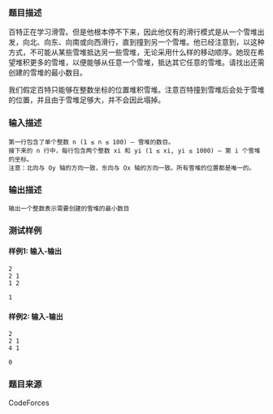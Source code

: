 ### 题目描述

百特正在学习滑雪。但是他根本停不下来，因此他仅有的滑行模式是从一个雪堆出发，向北、向东、向南或向西滑行，直到撞到另一个雪堆。他已经注意到，以这种方式，不可能从某些雪堆抵达另一些雪堆，无论采用什么样的移动顺序。她现在希望堆积更多的雪堆，以便能够从任意一个雪堆，抵达其它任意的雪堆。请找出还需创建的雪堆的最小数目。

我们假定百特只能够在整数坐标的位置堆积雪堆。注意百特撞到雪堆后会处于雪堆的位置，并且由于雪堆足够大，并不会因此塌掉。

### 输入描述

```
第一行包含了单个整数 n (1 ≤ n ≤ 100) — 雪堆的数目。
接下来的 n 行中，每行包含两个整数 xi 和 yi (1 ≤ xi, yi ≤ 1000) — 第 i 个雪堆的坐标。
注意：北向与 Oy 轴的方向一致，东向与 Ox 轴的方向一致。所有雪堆的位置都是唯一的。
```

### 输出描述

```
输出一个整数表示需要创建的雪堆的最小数目
```

### 测试样例

#### 样例1: 输入-输出

```
2
2 1
1 2
```

```
1
```

#### 样例2: 输入-输出

```
2
2 1
4 1
```

```
0
```

### 题目来源

CodeForces
